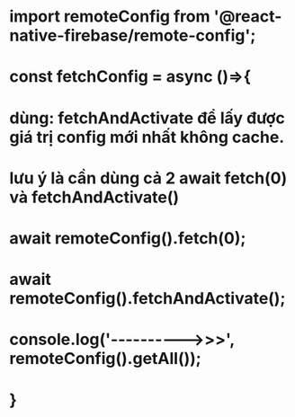 # import remoteConfig from '@react-native-firebase/remote-config';
# const fetchConfig = async ()=>{
#     dùng: fetchAndActivate để lấy được giá trị config mới nhất không cache.
#     lưu ý là cần dùng cả 2 await fetch(0) và fetchAndActivate()
#     await remoteConfig().fetch(0); 
#     await remoteConfig().fetchAndActivate();
#     console.log('---------->>>', remoteConfig().getAll());
# }